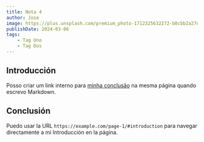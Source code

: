 ```yaml
---
title: Nota 4
author: Jose
image: https://plus.unsplash.com/premium_photo-1712325632272-b0cbb2a27db6?q=80&w=1740&auto=format&fit=crop&ixlib=rb-4.0.3&ixid=M3wxMjA3fDB8MHxwaG90by1wYWdlfHx8fGVufDB8fHx8fA%3D%3D
publishDate: 2024-03-06
tags:
    - Tag Uno
    - Tag Dos
---
```

## Introducción

Posso criar um link interno para [minha conclusão](#conclusão) na mesma página quando escrevo Markdown.

## Conclusión

Puedo usar la URL `https://example.com/page-1/#introduction` para navegar directamente a mi Introducción en la página.